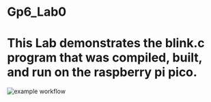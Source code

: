 # Gp6_Lab0
# This Lab demonstrates the blink.c program that was compiled, built, and run on the raspberry pi pico. 
![example workflow](https://github.com/thomasjw99/Gp6_Lab0/actions/workflows/main.yml/badge.svg)
